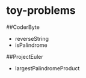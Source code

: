 # toy-problems

##CoderByte
* reverseString
* isPalindrome

##ProjectEuler
* largestPalindromeProduct
